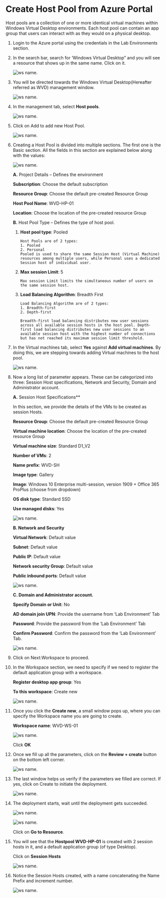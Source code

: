 # Create Host Pool from Azure Portal 
 
Host pools are a collection of one or more identical virtual machines within Windows Virtual Desktop environments. Each host pool can contain an app group that users can interact with as they would on a physical desktop. 

1. Login to the Azure portal using the credentials in the Lab Environments section. 

2. In the search bar, search for ‘Windows Virtual Desktop” and you will see a resource that shows up in the same name. Click on it. 

    ![ws name.](media/1.png)
 

3. You will be directed towards the Windows Virtual Desktop(Hereafter referred as WVD) management window.  

    ![ws name.](media/2.png)


4. In the management tab, select **Host pools**. 

    ![ws name.](media/3.png)


5. Click on Add to add new Host Pool. 

    ![ws name.](media/4.png)


6. Creating a Host Pool is divided into multiple sections. The first one is the Basic section. All the fields in this section are explained below along with the values: 

    ![ws name.](media/5.png)
 
 
   **A.** Project Details – Defines the environment 

      **Subscription**: Choose the default subscription

      **Resource Group**: Choose the default pre-created Resource Group

      **Host Pool Name**: WVD-HP-01 

      **Location**: Choose the location of the pre-created resource Group

   **B.** Host Pool Type – Defines the type of host pool. 

      1. **Host pool type**: Pooled
 

             Host Pools are of 2 types:
             1.	Pooled
             2.	Personal
             Pooled is used to share the same Session Host (Virtual Machine) resources among multiple users, while Personal uses a dedicated   Session host of individual user.


    
      2. **Max session Limit**: 5


             Max session Limit limits the simultaneous number of users on the same session host.
  
       
      3. **Load Balancing Algorithm**: Breadth First


             Load Balancing Algorithm are of 2 types:
             1. Breadth-first
             2. Depth-first

             Breadth-first load balancing distributes new user sessions across all available session hosts in the host pool. Depth-first load balancing distributes new user sessions to an available session host with the highest number of connections but has not reached its maximum session limit threshold.
   
   

   
7. In the Virtual machines tab, select **Yes** against **Add virtual machines**. By doing this, we are stepping towards adding Virtual machines to the host pool. 

    ![ws name.](media/9.png)

8. Now a long list of parameter appears. These can be categorized into three: Session Host specifications, Network and Security, Domain and Administrator account. 

    **A.** Session Host Specifications**

      In this section, we provide the details of the VMs to be created as session Hosts. 

      **Resource Group**: Choose the default pre-created Resource Group

      **Virtual machine location**: Choose the location of the pre-created resource Group

      **Virtual machine size**: Standard D1_V2 

      **Number of VMs**: 2 
   
      **Name prefix**: WVD-SH 

      **Image type**: Gallery 

      **Image**: Windows 10 Enterprise multi-session, version 1909 + Office 365 ProPlus (choose from dropdown) 

      **OS disk type**: Standard SSD 

      **Use managed disks**: Yes 
      
      ![ws name.](media/10.png)
    
   
    **B. Network and Security** 
  
      **Virtual Network**: Default value

      **Subnet**: Default value

      **Public IP**: Default value

      **Network security Group**: Default value

      **Public inbound ports**: Default value
      
      ![ws name.](media/11.png)
   
 
 
    **C. Domain and Administrator account.** 

      **Specify Domain or Unit**: No 

      **AD domain join UPN**: Provide the username from ‘Lab Environment’ Tab

      **Password**: Provide the password from the ‘Lab Environment’ Tab

      **Confirm Password**: Confirm the password from the ‘Lab Environment’ Tab.
       
      ![ws name.](media/12.png)
   

9. Click on Next:Workspace to proceed. 

10. In the Workspace section, we need to specify if we need to register the default application group with a workspace.   
    
     **Register desktop app group**: Yes 

     **To this workspace**: Create new
     
     ![ws name.](media/13.png)
    
11. Once you click the **Create new**, a small window pops up, where you can specify the Workspace name you are going to create.  

     **Workspace name**: WVD-WS-01
     
     ![ws name.](media/14.png)

      
      Click **OK** 

12. Once we fill up all the parameters, click on the  **Review + create** button on the bottom left corner. 

     ![ws name.](media/15.png)


13. The last window helps us verify if the parameters we filled are correct. If yes, click on Create to initiate the deployment. 

     ![ws name.](media/16.png)


14. The deployment starts, wait until the deployment gets succeeded.  

     ![ws name.](media/17.png)


     ![ws name.](media/18.png)
 
 
     Click on **Go to Resource**.

15. You will see that the **Hostpool WVD-HP-01** is created with 2 session hosts in it, and a default application group (of type Desktop). 

     Click on **Session Hosts** 

     ![ws name.](media/19.png)


16. Notice the Session Hosts created, with a name concatenating the Name Prefix and increment number. 


     ![ws name.](media/20.png)


